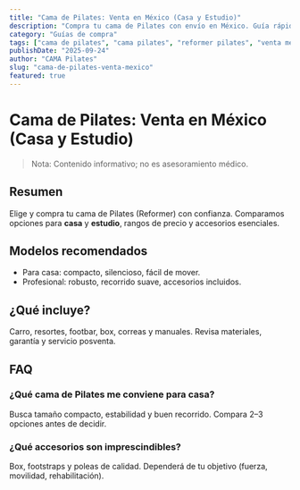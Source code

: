 ```yaml
---
title: "Cama de Pilates: Venta en México (Casa y Estudio)"
description: "Compra tu cama de Pilates con envío en México. Guía rápida de modelos para casa y estudio."
category: "Guías de compra"
tags: ["cama de pilates", "cama pilates", "reformer pilates", "venta mexico"]
publishDate: "2025-09-24"
author: "CAMA Pilates"
slug: "cama-de-pilates-venta-mexico"
featured: true
---
```


# Cama de Pilates: Venta en México (Casa y Estudio)

> Nota: Contenido informativo; no es asesoramiento médico.

## Resumen
Elige y compra tu cama de Pilates (Reformer) con confianza. Comparamos opciones para **casa** y **estudio**, rangos de precio y accesorios esenciales.

## Modelos recomendados
- Para casa: compacto, silencioso, fácil de mover.
- Profesional: robusto, recorrido suave, accesorios incluidos.

<see-also limit="3" />

## ¿Qué incluye?
Carro, resortes, footbar, box, correas y manuales. Revisa materiales, garantía y servicio posventa.

## FAQ
### ¿Qué cama de Pilates me conviene para casa?
Busca tamaño compacto, estabilidad y buen recorrido. Compara 2–3 opciones antes de decidir.

### ¿Qué accesorios son imprescindibles?
Box, footstraps y poleas de calidad. Dependerá de tu objetivo (fuerza, movilidad, rehabilitación).
